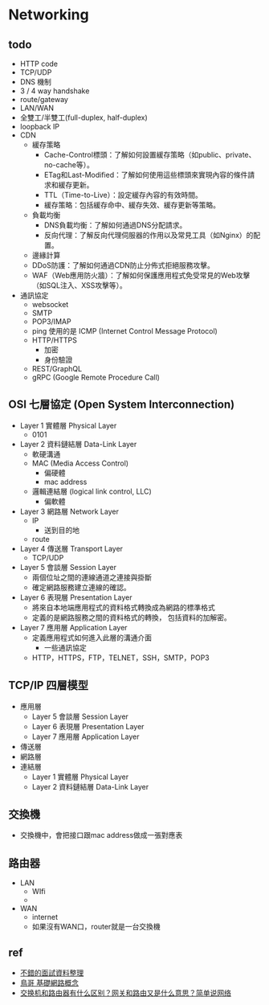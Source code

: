 # Networking


## todo
* HTTP code
* TCP/UDP
* DNS 機制
* 3 / 4 way handshake
* route/gateway
* LAN/WAN
* 全雙工/半雙工(full-duplex, half-duplex)
* loopback IP
* CDN
  * 緩存策略
    * Cache-Control標頭：了解如何設置緩存策略（如public、private、no-cache等）。
    * ETag和Last-Modified：了解如何使用這些標頭來實現內容的條件請求和緩存更新。
    * TTL（Time-to-Live）：設定緩存內容的有效時間。
    * 緩存策略：包括緩存命中、緩存失效、緩存更新等策略。
  * 負載均衡
    * DNS負載均衡：了解如何通過DNS分配請求。
    * 反向代理：了解反向代理伺服器的作用以及常見工具（如Nginx）的配置。
  * 邊緣計算
  * DDoS防護：了解如何通過CDN防止分佈式拒絕服務攻擊。
  * WAF（Web應用防火牆）：了解如何保護應用程式免受常見的Web攻擊（如SQL注入、XSS攻擊等）。
* 通訊協定
  * websocket
  * SMTP
  * POP3/IMAP
  * ping 使用的是 ICMP (Internet Control Message Protocol)
  * HTTP/HTTPS
    * 加密
    * 身份驗證
  * REST/GraphQL
  * gRPC (Google Remote Procedure Call)
  

## OSI 七層協定 (Open System Interconnection)
* Layer 1 實體層 Physical Layer
  * 0101
* Layer 2 資料鏈結層 Data-Link Layer
  * 軟硬溝通
  * MAC (Media Access Control)
    * 偏硬體
    * mac address
  * 邏輯連結層 (logical link control, LLC)
    * 偏軟體
* Layer 3 網路層 Network Layer
  * IP
    * 送到目的地
  * route
* Layer 4 傳送層 Transport Layer
  * TCP/UDP
* Layer 5 會談層 Session Layer
  * 兩個位址之間的連線通道之連接與掛斷
  * 確定網路服務建立連線的確認。
* Layer 6 表現層 Presentation Layer
  * 將來自本地端應用程式的資料格式轉換成為網路的標準格式
  * 定義的是網路服務之間的資料格式的轉換， 包括資料的加解密。
* Layer 7 應用層 Application Layer
  * 定義應用程式如何進入此層的溝通介面
    * 一些通訊協定
  * HTTP，HTTPS，FTP，TELNET，SSH，SMTP，POP3

## TCP/IP 四層模型
* 應用層
  * Layer 5 會談層 Session Layer
  * Layer 6 表現層 Presentation Layer
  * Layer 7 應用層 Application Layer
* 傳送層
* 網路層
* 連結層
  * Layer 1 實體層 Physical Layer
  * Layer 2 資料鏈結層 Data-Link Layer


## 交換機
* 交換機中，會把接口跟mac address做成一張對應表

## 路由器
* LAN
  * WIfi
  * 
* WAN
  * internet
  * 如果沒有WAN口，router就是一台交換機


## ref
* [不錯的面試資料整理](https://hackmd.io/@g9tdU4gDSTiEZrerd0g7-w/SyCXEfsSE?type=view)
* [鳥哥 基礎網路概念](https://linux.vbird.org/linux_server/centos6/0110network_basic.php)
* [交换机和路由器有什么区别？网关和路由又是什么意思？简单说网络](https://www.youtube.com/watch?v=HmscVF3vKQs)